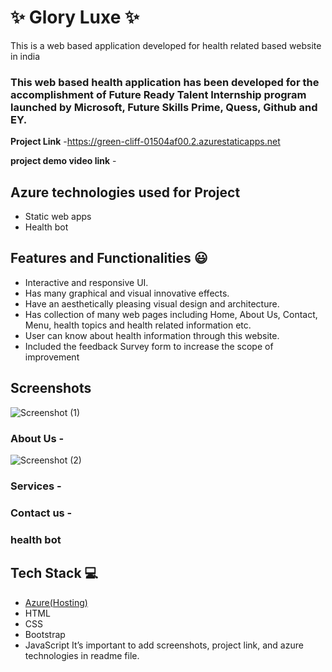 # ✨  Glory Luxe ✨

This is a web based application developed for health related based website in india

### This web based health application has been developed for the accomplishment of Future Ready Talent Internship program launched by Microsoft, Future Skills Prime, Quess, Github and EY.


**Project Link** -https://green-cliff-01504af00.2.azurestaticapps.net

**project demo video link** - 

## Azure technologies used for Project

- Static web apps
- Health bot

## Features and Functionalities 😃

- Interactive and responsive UI.
- Has many graphical and visual innovative effects.
- Have an aesthetically pleasing visual design and architecture.
- Has collection of many web pages including Home, About Us, Contact, Menu, health topics and health related information etc.
- User can know about health information through this website.
- Included the feedback Survey form to increase the scope of improvement 

## Screenshots


![Screenshot (1)](https://user-images.githubusercontent.com/112747330/202755643-6aa1cd13-b35b-404a-a6c7-07d3d82b4098.png)


   

### About Us -


![Screenshot (2)](https://user-images.githubusercontent.com/112747330/202755928-49394a13-e16c-40cd-b14b-e203fb081013.png)

### Services -



### Contact us -



### health bot




## Tech Stack 💻

- [Azure(Hosting)](https://azure.microsoft.com/en-in/features/azure-portal/)
- HTML
- CSS
- Bootstrap
- JavaScript
It’s important to add screenshots, project link, and azure technologies in readme file.
